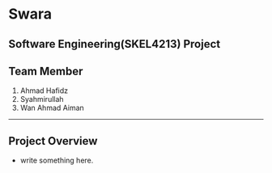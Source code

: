 # Swara
Software Engineering(SKEL4213) Project
---

## Team Member
1. Ahmad Hafidz  
2. Syahmirullah  
3. Wan Ahmad Aiman 
---

## Project Overview
- write something here.


